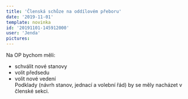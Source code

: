 ```yaml
---
title: 'Členská schůze na oddílovém přeboru'
date: '2019-11-01'
template: novinka
id: '20191101-145912000'
user: 'Jenda'
pictures:
---
```

Na OP bychom měli:
*   schválit nové stanovy
*   volit předsedu
*   volit nové vedení  
    Podklady (návrh stanov, jednací a volební řád) by se měly nacházet v členské sekci.
